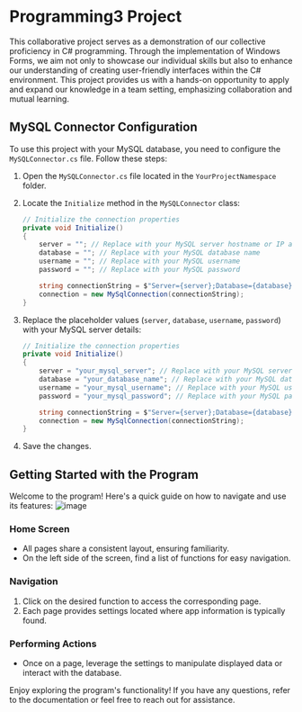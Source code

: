 # Programming3 Project


This collaborative project serves as a demonstration of our collective proficiency in C# programming. Through the implementation of Windows Forms, we aim not only to showcase our individual skills but also to enhance our understanding of creating user-friendly interfaces within the C# environment. This project provides us with a hands-on opportunity to apply and expand our knowledge in a team setting, emphasizing collaboration and mutual learning.

## MySQL Connector Configuration

To use this project with your MySQL database, you need to configure the `MySQLConnector.cs` file. Follow these steps:

1. Open the `MySQLConnector.cs` file located in the `YourProjectNamespace` folder.

2. Locate the `Initialize` method in the `MySQLConnector` class:

    ```csharp
    // Initialize the connection properties
    private void Initialize()
    {
        server = ""; // Replace with your MySQL server hostname or IP address
        database = ""; // Replace with your MySQL database name
        username = ""; // Replace with your MySQL username
        password = ""; // Replace with your MySQL password

        string connectionString = $"Server={server};Database={database};Uid={username};Pwd={password};";
        connection = new MySqlConnection(connectionString);
    }
    ```

3. Replace the placeholder values (`server`, `database`, `username`, `password`) with your MySQL server details:

    ```csharp
    // Initialize the connection properties
    private void Initialize()
    {
        server = "your_mysql_server"; // Replace with your MySQL server hostname or IP address
        database = "your_database_name"; // Replace with your MySQL database name
        username = "your_mysql_username"; // Replace with your MySQL username
        password = "your_mysql_password"; // Replace with your MySQL password

        string connectionString = $"Server={server};Database={database};Uid={username};Pwd={password};";
        connection = new MySqlConnection(connectionString);
    }
    ```

4. Save the changes.

## Getting Started with the Program

Welcome to the program! Here's a quick guide on how to navigate and use its features:
![image](https://github.com/orionysj/programming3/assets/56135061/6a18b36a-9633-4a6b-9fe3-b752032963b7)


### Home Screen
- All pages share a consistent layout, ensuring familiarity.
- On the left side of the screen, find a list of functions for easy navigation.

### Navigation
1. Click on the desired function to access the corresponding page.
2. Each page provides settings located where app information is typically found.
  
### Performing Actions
- Once on a page, leverage the settings to manipulate displayed data or interact with the database.
  
Enjoy exploring the program's functionality! If you have any questions, refer to the documentation or feel free to reach out for assistance.

